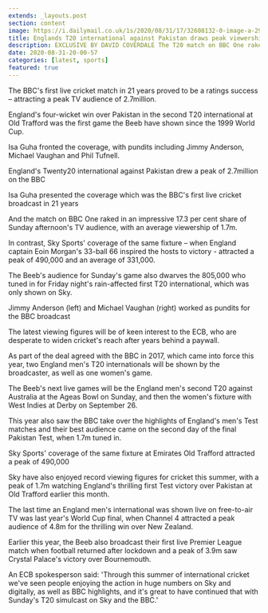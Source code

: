 ```yaml
---
extends: _layouts.post
section: content
image: https://i.dailymail.co.uk/1s/2020/08/31/17/32608132-0-image-a-29_1598889752788.jpg 
title: Englands T20 international against Pakistan draws peak viewership of 2.7m on BBC 
description: EXCLUSIVE BY DAVID COVERDALE The T20 match on BBC One raked in an impressive 17.3 per cent share of Sunday afternoons TV audience, with an average viewership of 1.7m. 
date: 2020-08-31-20-00-57 
categories: [latest, sports] 
featured: true 
--- 
```

The BBC's first live cricket match in 21 years proved to be a ratings success – attracting a peak TV audience of 2.7million.

England's four-wicket win over Pakistan in the second T20 international at Old Trafford was the first game the Beeb have shown since the 1999 World Cup.

Isa Guha fronted the coverage, with pundits including Jimmy Anderson, Michael Vaughan and Phil Tufnell.

England's Twenty20 international against Pakistan drew a peak of 2.7million on the BBC

Isa Guha presented the coverage which was the BBC's first live cricket broadcast in 21 years

And the match on BBC One raked in an impressive 17.3 per cent share of Sunday afternoon's TV audience, with an average viewership of 1.7m.

In contrast, Sky Sports' coverage of the same fixture – when England captain Eoin Morgan's 33-ball 66 inspired the hosts to victory - attracted a peak of 490,000 and an average of 331,000.

The Beeb's audience for Sunday's game also dwarves the 805,000 who tuned in for Friday night's rain-affected first T20 international, which was only shown on Sky.

Jimmy Anderson (left) and Michael Vaughan (right) worked as pundits for the BBC broadcast

The latest viewing figures will be of keen interest to the ECB, who are desperate to widen cricket's reach after years behind a paywall.

As part of the deal agreed with the BBC in 2017, which came into force this year, two England men's T20 internationals will be shown by the broadcaster, as well as one women's game.

The Beeb's next live games will be the England men's second T20 against Australia at the Ageas Bowl on Sunday, and then the women's fixture with West Indies at Derby on September 26.

This year also saw the BBC take over the highlights of England's men's Test matches and their best audience came on the second day of the final Pakistan Test, when 1.7m tuned in.

Sky Sports' coverage of the same fixture at Emirates Old Trafford attracted a peak of 490,000

Sky have also enjoyed record viewing figures for cricket this summer, with a peak of 1.7m watching England's thrilling first Test victory over Pakistan at Old Trafford earlier this month. 

The last time an England men's international was shown live on free-to-air TV was last year's World Cup final, when Channel 4 attracted a peak audience of 4.8m for the thrilling win over New Zealand.

Earlier this year, the Beeb also broadcast their first live Premier League match when football returned after lockdown and a peak of 3.9m saw Crystal Palace's victory over Bournemouth.

An ECB spokesperson said: 'Through this summer of international cricket we've seen people enjoying the action in huge numbers on Sky and digitally, as well as BBC highlights, and it's great to have continued that with Sunday's T20 simulcast on Sky and the BBC.' 

